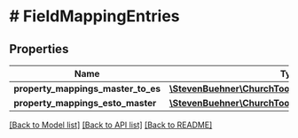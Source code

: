 # # FieldMappingEntries

## Properties

Name | Type | Description | Notes
------------ | ------------- | ------------- | -------------
**property_mappings_master_to_es** | [**\StevenBuehner\ChurchTools\Model\FieldMappingEntry**](FieldMappingEntry.md) |  |
**property_mappings_esto_master** | [**\StevenBuehner\ChurchTools\Model\FieldMappingEntry**](FieldMappingEntry.md) |  |

[[Back to Model list]](../../README.md#models) [[Back to API list]](../../README.md#endpoints) [[Back to README]](../../README.md)
